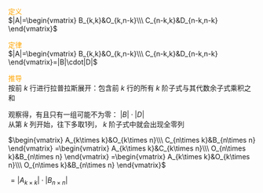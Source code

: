 <font color=orange>定义</font>    
 $|A|=\begin{vmatrix}    
B_{k,k}&O_{k,n-k}\\\     
C_{n-k,k}&D_{n-k,n-k}    
\end{vmatrix}$     
    
<font color=orange>定律</font>    
 $|A|=\begin{vmatrix}    
B_{k,k}&O_{k,n-k}\\\     
C_{n-k,k}&D_{n-k,n-k}    
\end{vmatrix}=|B|\cdot|D|$     
    
<font color=orange>推导</font>    
按前 $k$ 行进行拉普拉斯展开：包含前 $k$ 行的所有 $k$ 阶子式与其代数余子式乘积之和    
    
观察得，有且只有一组可能不为零： $|B|\cdot|D|$     
从第 $k$ 列开始，往下多取1列， $k$ 阶子式中就会出现全零列    
    
    
 $\begin{vmatrix}    
A_{k\times k}&O_{k\times n}\\\     
C_{n\times k}&B_{n\times n}    
\end{vmatrix}    
=\begin{vmatrix}    
A_{k\times k}&C_{k\times n}\\\     
O_{n\times k}&B_{n\times n}    
\end{vmatrix}    
=\begin{vmatrix}    
A_{k\times k}&O_{k\times n}\\\     
O_{n\times k}&B_{n\times n}    
\end{vmatrix}$     
    
 $=|A_{k\times k}|\cdot|B_{n\times n}|$     
